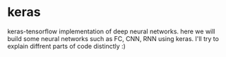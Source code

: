 # keras
keras-tensorflow implementation of deep neural networks.
here we will build some neural networks such as FC, CNN, RNN using keras.
I'll try to explain diffrent parts of code distinctly :)
